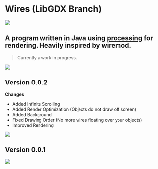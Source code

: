Wires (LibGDX Branch)
=====

<img src="https://libgdx.badlogicgames.com/img/logo.png">

A program written in Java using [processing](https://processing.org/) for rendering. 
Heavily inspired by wiremod.
---


> Currently a work in progress.

<img src="https://i.imgur.com/PTIImvA.png">

Version 0.0.2
---
 **Changes**
 + Added Infinite Scrolling
 + Added Render Optimization (Objects do not draw off screen)
 + Added Background
 + Fixed Drawing Order (No more wires floating over your objects)
 + Improved Rendering

<img src="https://i.imgur.com/QHnCiBE.png">

Version 0.0.1
---
<img src="https://i.imgur.com/d1pzaiW.png">
